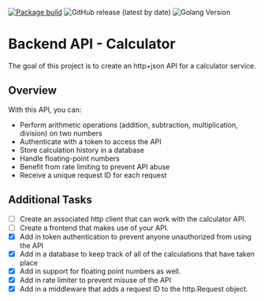 [![Package build](https://github.com/NDOY3M4N/api-calculator/actions/workflows/deploy.yml/badge.svg?event=release)](https://github.com/NDOY3M4N/api-calculator/actions/workflows/deploy.yml)
![GitHub release (latest by date)](https://img.shields.io/github/v/release/NDOY3M4N/api-calculator)
![Golang Version](https://img.shields.io/badge/Go-1.23-blue?logo=go)

# Backend API - Calculator

The goal of this project is to create an http+json API for a calculator service.

## Overview

With this API, you can:

- Perform arithmetic operations (addition, subtraction, multiplication, division) on two numbers
- Authenticate with a token to access the API
- Store calculation history in a database
- Handle floating-point numbers
- Benefit from rate limiting to prevent API abuse
- Receive a unique request ID for each request

## Additional Tasks

- [ ] Create an associated http client that can work with the calculator API.
- [ ] Create a frontend that makes use of your API.
- [x] Add in token authentication to prevent anyone unauthorized from using the API
- [x] Add in a database to keep track of all of the calculations that have taken place
- [x] Add in support for floating point numbers as well.
- [x] Add in rate limiter to prevent misuse of the API
- [x] Add in a middleware that adds a request ID to the http.Request object.
